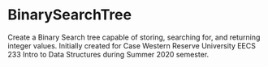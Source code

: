 # BinarySearchTree
Create a Binary Search tree capable of storing, searching for, and returning integer values.
Initially created for Case Western Reserve University EECS 233 Intro to Data Structures
during Summer 2020 semester.
